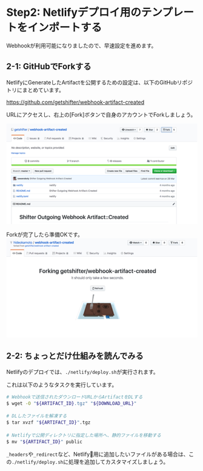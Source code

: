 # Step2: Netlifyデプロイ用のテンプレートをインポートする
Webhookが利用可能になりましたので、早速設定を進めます。

## 2-1: GitHubでForkする

NetlifyにGenerateしたArtifactを公開するための設定は、以下のGitHubリポジトリにまとめています。

https://github.com/getshifter/webhook-artifact-created

URLにアクセスし、右上の[Fork]ボタンで自身のアカウントでForkしましょう。

![workshop screenshot](./img/7.png)

Forkが完了したら準備OKです。
![workshop screenshot](./img/9.png)

## 2-2: ちょっとだけ仕組みを読んでみる

Netlifyのデプロイでは、`./netlify/deploy.sh`が実行されます。

これは以下のようなタスクを実行しています。

```bash
# Webhookで送信されたダウンロードURLからArtifactをDLする
$ wget -O "${ARTIFACT_ID}.tgz" "${DOWNLOAD_URL}"

# DLしたファイルを解凍する
$ tar xvzf "${ARTIFACT_ID}".tgz

# Netlifyで公開ディレクトリに指定した場所へ、静的ファイルを移動する
$ mv "${ARTIFACT_ID}" public
```

`_headers`や`_redirect`など、Netlify用に追加したいファイルがある場合は、この`./netlify/deploy.sh`に処理を追加してカスタマイズしましょう。
